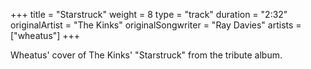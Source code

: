 +++
title = "Starstruck"
weight = 8
type = "track"
duration = "2:32"
originalArtist = "The Kinks"
originalSongwriter = "Ray Davies"
artists = ["wheatus"]
+++

Wheatus' cover of The Kinks' "Starstruck" from the tribute album.
